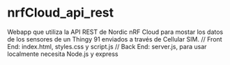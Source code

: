 # nrfCloud_api_rest

Webapp que utiliza la API REST de Nordic nRF Cloud para mostar los datos de los sensores de un Thingy 91 enviados a través de Cellular SIM.
// Front End: index.html, styles.css y script.js
// Back End: server.js, para usar localmente necesita Node.js y express
